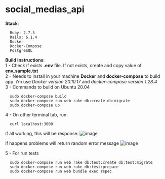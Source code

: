 # social_medias_api

<b>Stack</b>:
``` 
  Ruby: 2.7.5
  Rails: 6.1.4
  Docker
  Docker-Compose
  PostgreSQL
```

<b>Build Instructions</b>: <br>
1 - Check if exists <b>.env</b> file. If not exists, create and copy value of <b>env_sample.txt</b> <br>
2 - Needs to install in your machine <b>Docker</b> and <b>docker-compose</b> to build <br> app. i'm use *Docker version 20.10.17* and *docker-compose version 1.28.4* <br>
3 - Commands to build on Ubuntu 20.04

```
  sudo docker-compose build
  sudo docker-compose run web rake db:create db:migrate
  sudo docker-compose up
```
4 - On other terminal tab, run:

```
  curl localhost:3000
```
if all working, this will be response: 
![image](https://user-images.githubusercontent.com/14844393/177075922-7a77bd88-565f-4911-a871-153a350499f5.png)

if happens problems will return random error message
![image](https://user-images.githubusercontent.com/14844393/177076718-b9331369-6f05-4950-968e-097530cf2db4.png)

5 - For run tests
```
  sudo docker-compose run web rake db:test:create db:test:migrate
  sudo docker-compose run web rake db:test:prepare
  sudo docker-compose run web bundle exec rspec
```





